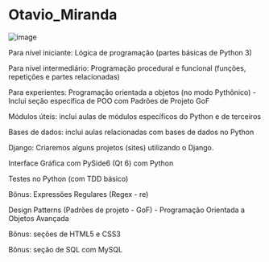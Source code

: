 # Otavio_Miranda

![image](https://github.com/YagoCastello/Otavio_Miranda/assets/104936515/6185f4cc-d3cd-40a5-b1b0-9530c5361037)

Para nível iniciante: Lógica de programação (partes básicas de Python 3)

Para nível intermediário: Programação procedural e funcional (funções, repetições e partes relacionadas)

Para experientes: Programação orientada a objetos (no modo Pythônico) - Inclui seção específica de POO com Padrões de Projeto GoF

Módulos úteis: inclui aulas de módulos específicos do Python e de terceiros

Bases de dados: inclui aulas relacionadas com bases de dados no Python

Django: Criaremos alguns projetos (sites) utilizando o Django.

Interface Gráfica com PySide6 (Qt 6) com Python

Testes no Python (com TDD básico)

Bônus: Expressões Regulares (Regex - re)

Design Patterns (Padrões de projeto - GoF) - Programação Orientada a Objetos Avançada

Bônus: seções de HTML5 e CSS3

Bônus: seção de SQL com MySQL
